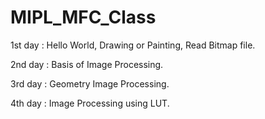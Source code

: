 # MIPL_MFC_Class
1st day : Hello World, Drawing or Painting, Read Bitmap file.

2nd day : Basis of Image Processing.

3rd day : Geometry Image Processing.

4th day : Image Processing using LUT.
